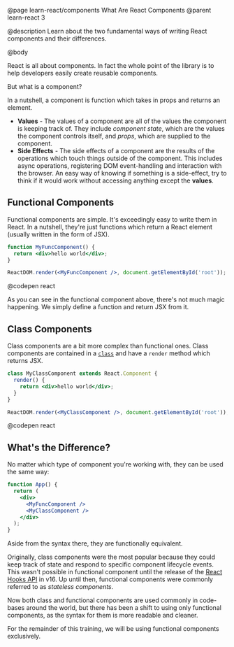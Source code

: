 @page learn-react/components What Are React Components
@parent learn-react 3

@description Learn about the two fundamental ways of writing React components and their differences.

@body

React is all about components. In fact the whole point of the library is to help developers easily create reusable components.

But what is a component?

In a nutshell, a component is function which takes in props and returns an element.

- **Values** - The values of a component are all of the values the component is keeping track of. They include _component state_, which are the values the component controls itself, and _props_, which are supplied to the component.
- **Side Effects** - The side effects of a component are the results of the operations which touch things outside of the component. This includes async operations, registering DOM event-handling and interaction with the browser. An easy way of knowing if something is a side-effect, try to think if it would work without accessing anything except the **values**.

## Functional Components

Functional components are simple. It's exceedingly easy to write them in React. In a nutshell, they're just functions which return a React element (usually written in the form of JSX).

```jsx
function MyFuncComponent() {
  return <div>hello world</div>;
}

ReactDOM.render(<MyFuncComponent />, document.getElementById('root'));
```
@codepen react

As you can see in the functional component above, there's not much magic happening. We simply define a function and return JSX from it.

## Class Components

Class components are a bit more complex than functional ones. Class components are contained in a [`class`](https://developer.mozilla.org/en-US/docs/Web/JavaScript/Reference/Classes) and have a `render` method which returns JSX.

```jsx
class MyClassComponent extends React.Component {
  render() {
    return <div>hello world</div>;
  }
}

ReactDOM.render(<MyClassComponent />, document.getElementById('root'));
```
@codepen react

## What's the Difference?

No matter which type of component you're working with, they can be used the same way:

```jsx
function App() {
  return (
    <div>
      <MyFuncComponent />
      <MyClassComponent />
    </div>
  );
}
```

Aside from the syntax there, they are functionally equivalent.

Originally, class components were the most popular because they could keep track of state and respond to specific component lifecycle events. This wasn't possible in functional component until the release of the [React Hooks API](https://reactjs.org/docs/hooks-reference.html) in v16. Up until then, functional components were commonly referred to as _stateless components_.

Now both class and functional components are used commonly in code-bases around the world, but there has been a shift to using only functional components, as the syntax for them is more readable and cleaner.

For the remainder of this training, we will be using functional components exclusively.
